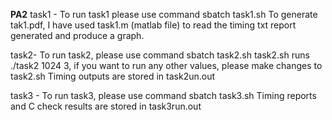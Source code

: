 **PA2**
task1 - To run task1 please use command
sbatch task1.sh
To generate tak1.pdf, I have used task1.m (matlab file) to read the timing txt report generated and produce a graph.

task2- To run task2, please use command
sbatch task2.sh
task2.sh runs ./task2 1024 3, if you want to run any other values, please make changes to task2.sh
Timing outputs are stored in task2un.out

task3 - To run task3, please use command
sbatch task3.sh
Timing reports and C check results are stored in task3run.out
